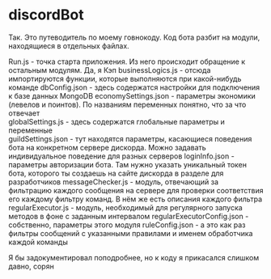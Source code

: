 # discordBot
Так. Это путеводитель по моему говнокоду. Код бота разбит на модули, находящиеся в отдельных файлах.

Run.js - точка старта приложения. Из него происходит обращение к остальным модулям. Да, я Кэп
businessLogics.js - отсюда импортируются функции, которые выполняются при какой-нибудь команде
dbConfig.json - здесь содержатся настройки для подключения к базе данных MongoDB
economySettings.json - параметры экономики (левелов и поинтов). По названиям переменных понятно, что за что отвечает	
globalSettings.js - здесь содержатся глобальные параметры и переменные	
guildSettings.json - тут находятся параметры, касающиеся поведения бота на конкретном сервере дискорда. Можно задавать индивидуальное поведение для разных серверов	
loginInfo.json - параметры авторизации бота. Там нужно указать уникальный токен бота, которого ты создаешь на сайте дискорда в разделе для разработчиков
messageChecker.js - модуль, отвечающий за фильтрацию каждого сообщения на сервере для проверки соответствия его каждому фильтру команд. В нём же есть описания каждого фильтра
regularExecutor.js - модуль, необходимый для регулярного запуска методов в фоне с заданным интервалом
regularExecutorConfig.json - собственно, параметры этого модуля	
ruleConfig.json - а это как раз фильтры сообщений с указанными правилами и именем обработчика каждой команды

Я бы задокументировал поподробнее, но к коду я прикасался слишком давно, сорян
